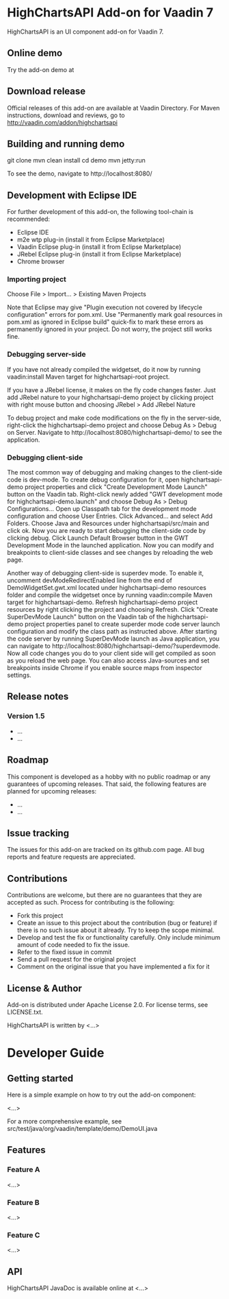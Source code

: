 # HighChartsAPI Add-on for Vaadin 7

HighChartsAPI is an UI component add-on for Vaadin 7.

## Online demo

Try the add-on demo at <url of the online demo>

## Download release

Official releases of this add-on are available at Vaadin Directory. For Maven instructions, download and reviews, go to http://vaadin.com/addon/highchartsapi

## Building and running demo

git clone <url of the HighChartsAPI repository>
mvn clean install
cd demo
mvn jetty:run

To see the demo, navigate to http://localhost:8080/

## Development with Eclipse IDE

For further development of this add-on, the following tool-chain is recommended:
- Eclipse IDE
- m2e wtp plug-in (install it from Eclipse Marketplace)
- Vaadin Eclipse plug-in (install it from Eclipse Marketplace)
- JRebel Eclipse plug-in (install it from Eclipse Marketplace)
- Chrome browser

### Importing project

Choose File > Import... > Existing Maven Projects

Note that Eclipse may give "Plugin execution not covered by lifecycle configuration" errors for pom.xml. Use "Permanently mark goal resources in pom.xml as ignored in Eclipse build" quick-fix to mark these errors as permanently ignored in your project. Do not worry, the project still works fine. 

### Debugging server-side

If you have not already compiled the widgetset, do it now by running vaadin:install Maven target for highchartsapi-root project.

If you have a JRebel license, it makes on the fly code changes faster. Just add JRebel nature to your highchartsapi-demo project by clicking project with right mouse button and choosing JRebel > Add JRebel Nature

To debug project and make code modifications on the fly in the server-side, right-click the highchartsapi-demo project and choose Debug As > Debug on Server. Navigate to http://localhost:8080/highchartsapi-demo/ to see the application.

### Debugging client-side

The most common way of debugging and making changes to the client-side code is dev-mode. To create debug configuration for it, open highchartsapi-demo project properties and click "Create Development Mode Launch" button on the Vaadin tab. Right-click newly added "GWT development mode for highchartsapi-demo.launch" and choose Debug As > Debug Configurations... Open up Classpath tab for the development mode configuration and choose User Entries. Click Advanced... and select Add Folders. Choose Java and Resources under highchartsapi/src/main and click ok. Now you are ready to start debugging the client-side code by clicking debug. Click Launch Default Browser button in the GWT Development Mode in the launched application. Now you can modify and breakpoints to client-side classes and see changes by reloading the web page. 

Another way of debugging client-side is superdev mode. To enable it, uncomment devModeRedirectEnabled line from the end of DemoWidgetSet.gwt.xml located under highchartsapi-demo resources folder and compile the widgetset once by running vaadin:compile Maven target for highchartsapi-demo. Refresh highchartsapi-demo project resources by right clicking the project and choosing Refresh. Click "Create SuperDevMode Launch" button on the Vaadin tab of the highchartsapi-demo project properties panel to create superder mode code server launch configuration and modify the class path as instructed above. After starting the code server by running SuperDevMode launch as Java application, you can navigate to http://localhost:8080/highchartsapi-demo/?superdevmode. Now all code changes you do to your client side will get compiled as soon as you reload the web page. You can also access Java-sources and set breakpoints inside Chrome if you enable source maps from inspector settings. 

 
## Release notes

### Version 1.5
- ...
- ...

## Roadmap

This component is developed as a hobby with no public roadmap or any guarantees of upcoming releases. That said, the following features are planned for upcoming releases:
- ...
- ...

## Issue tracking

The issues for this add-on are tracked on its github.com page. All bug reports and feature requests are appreciated. 

## Contributions

Contributions are welcome, but there are no guarantees that they are accepted as such. Process for contributing is the following:
- Fork this project
- Create an issue to this project about the contribution (bug or feature) if there is no such issue about it already. Try to keep the scope minimal.
- Develop and test the fix or functionality carefully. Only include minimum amount of code needed to fix the issue.
- Refer to the fixed issue in commit
- Send a pull request for the original project
- Comment on the original issue that you have implemented a fix for it

## License & Author

Add-on is distributed under Apache License 2.0. For license terms, see LICENSE.txt.

HighChartsAPI is written by <...>

# Developer Guide

## Getting started

Here is a simple example on how to try out the add-on component:

<...>

For a more comprehensive example, see src/test/java/org/vaadin/template/demo/DemoUI.java

## Features

### Feature A

<...>

### Feature B

<...>

### Feature C

<...>

## API

HighChartsAPI JavaDoc is available online at <...>
